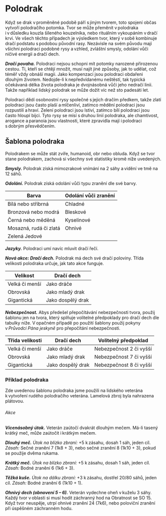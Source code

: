 # Polodrak
  
Když se drak v proměněné podobě páří s jiným tvorem, toto spojení občas vytvoří polodračího potomka. Tvor se může přeměnit v polodraka i v důsledku kouzla šíleného kouzelníka, nebo rituálním vykoupáním v dračí krvi. Ve všech těchto případech je výsledkem tvor, který v sobě kombinuje dračí podstatu s podobou původní rasy. Nezávisle na svém původu mají všichni polodraci podobné rysy a vzhled, zvláštní smysly, odolání vůči ničivé energii a dračí dech.
  
***Dračí povaha.*** Polodraci nejsou schopni mít potomky narozené přirozenou cestou. Ti, kteří se chtějí množit, musí najít jiné způsoby, jak to udělat, což téměř vždy obnáší magii. Jako kompenzaci jsou polo­draci obdařeni dlouhým životem. Nedojde-li k nepředvídanému neštěstí, tak typická očekávaná délka života polodraka je dvojnásobná vůči jeho nedračí linii. Takže například lidský polodrak se může dožít víc než sto padesáti let.
  
Polodraci dědí osobnostní rysy společné s jejich dračím předkem, takže zlatí polodraci jsou často plaší a mlčenliví, zatímco mědění polodraci jsou rozpustilí a hraví. Zelení polodraci jsou lstiví, zatímco bílí polodraci jsou často hloupí bijci. Tyto rysy se mísí s druhou linií polodraka, ale chamtivost, arogance a paranoia jsou vlastnosti, které zpravidla mají i polodraci s dobrým přesvědčením.
  
## Šablona polodraka
  
Polodrakem se může stát zvíře, humanoid, obr nebo obluda. Když se tvor stane polodrakem, zachová si všechny své statistiky kromě níže uvedených.
  
***Smysly.*** Polodrak získá mimozrakové vnímání na 2 sáhy a vidění ve tmě na 12 sáhů.
  
***Odolání.*** Polodrak získá odolání vůči typu zranění dle své barvy.
  
| Barva | Odolání vůči zranění |
| --- | --- |
| Bílá nebo stříbrná | Chladné |
| Bronzová nebo modrá | Bleskové |
| Černá nebo měděná | Kyselinové |
| Mosazná, rudá či zlatá | Ohnivé |
| Zelená Jedové |
  
***Jazyky.*** Polodraci umí navíc mluvit dračí řečí.
  
***Nová akce: Dračí dech.*** Polodrak má dech své dračí poloviny. Třída velikosti polodraka určuje, jak tato akce funguje.
  
| Velikost | Dračí dech |
| --- | --- |
| Velká či menší | Jako dráče |
| Obrovská | Jako mladý drak |
| Gigantická | Jako dospělý drak | 
  
***Nebezpečnost.*** Abys předešel přepočítávání nebezpečnosti tvora, použij šablonu jen na tvora, který splňuje volitelné předpoklady pro dračí dech dle tabulky níže. V opačném případě po použití šablony použij pokyny v *Průvodci Pána jeskyně* pro přepočítání nebezpečnosti.
  
| Třída velikosti | Dračí dech | Volitelný předpoklad |
| --- | --- | --- |
| Velká či menší | Jako dráče | Nebezpečnost 2 či vyšší |
| Obrovská | Jako mladý drak | Nebezpečnost 7 či vyšší |
| Gigantická | Jako dospělý drak | Nebezpečnost 8 či vyšší | 
  
### Příklad polodraka
  
Zde uvedenou šablonu polodraka jsme použili na lidského veterána k vytvoření rudého polodračího veterána. Lamelová zbroj byla nahrazena plátovou.

<Monster 
    title="Rudý polodračí veterán"
    subtitle="Střední humanoid (člověk), jakékoli přesvědčení"
    armor-class="18 (plátová zbroj)"
    hit-points="65 (10k8 + 20)"
    speed="6 sáhů"
    str="16 (+3)"
    dex="13 (+1)"
    con="14 (+2)"
    int="10 (+0)"
    wis="11 (+0)"
    cha="10 (+0)"
    saving-throws=""
    skills="Atletika +5, Vnímání +2"
    damage-vulnerabilities=""
    damage-resistances="ohnivá"
    damage-immunities=""
    condition-immunities=""
    senses="mimozrakové vnímání 2 sáhy, vidění ve tmě 12 sáhů, pasivní Vnímání 12"
    languages="dračí řeč, obecná řeč"
    challenge="5 (1 800 ZK)"
    >

###### Akce
  
***Vícenásobný útok.*** Veterán zaútočí dvakrát dlouhým mečem. Má-li tasený krátký meč, může zaútočit i krátkým mečem.
  
***Dlouhý meč.*** *Útok na blízko zbraní:* +5 k zásahu, dosah 1 sáh, jeden cíl. *Zásah:* Sečné zranění 7 (1k8 + 3), nebo sečné zranění 8 (1k10 + 3), pokud se použije dvěma rukama.
  
***Krátký meč.*** *Útok na blízko zbraní:* +5 k zásahu, dosah 1 sáh, jeden cíl. *Zásah:* Bodné zranění 6 (1k6 + 3).
  
***Těžká kuše.*** *Útok na dálku zbraní:* +3 k zásahu, dostřel 20/80 sáhů, jeden cíl. *Zásah:* Bodné zranění 6 (1k10 + 1).
  
***Ohnivý dech (obnovení 5 – 6).*** Veterán vydechne oheň v kuželu 3 sáhy. Každý tvor v oblasti si musí hodit záchranný hod na Obratnost se SO 15. Když tvor neuspěje, utrpí ohnivé zranění 24 (7k6), nebo poloviční zranění při úspěšném záchranném hodu.

</Monster>

